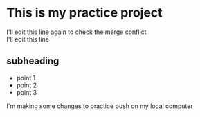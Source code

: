 # This is my practice project 

I'll edit this line again to check the merge conflict <br/>
I'll edit this line

## subheading
* point 1
* point 2
* point 3

I'm making some changes to practice push on my local computer